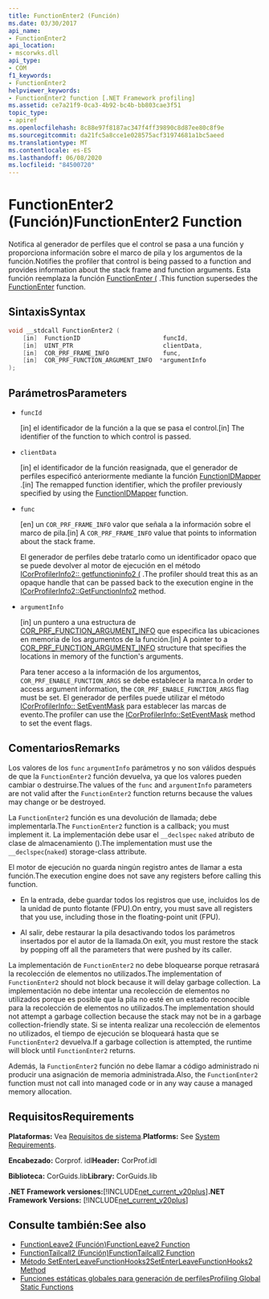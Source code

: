 ```yaml
---
title: FunctionEnter2 (Función)
ms.date: 03/30/2017
api_name:
- FunctionEnter2
api_location:
- mscorwks.dll
api_type:
- COM
f1_keywords:
- FunctionEnter2
helpviewer_keywords:
- FunctionEnter2 function [.NET Framework profiling]
ms.assetid: ce7a21f9-0ca3-4b92-bc4b-bb803cae3f51
topic_type:
- apiref
ms.openlocfilehash: 8c88e97f8187ac347f4ff39890c8d87ee80c8f9e
ms.sourcegitcommit: da21fc5a8cce1e028575acf31974681a1bc5aeed
ms.translationtype: MT
ms.contentlocale: es-ES
ms.lasthandoff: 06/08/2020
ms.locfileid: "84500720"
---
```

# <a name="functionenter2-function"></a><span data-ttu-id="af2bd-102">FunctionEnter2 (Función)</span><span class="sxs-lookup"><span data-stu-id="af2bd-102">FunctionEnter2 Function</span></span>
<span data-ttu-id="af2bd-103">Notifica al generador de perfiles que el control se pasa a una función y proporciona información sobre el marco de pila y los argumentos de la función.</span><span class="sxs-lookup"><span data-stu-id="af2bd-103">Notifies the profiler that control is being passed to a function and provides information about the stack frame and function arguments.</span></span> <span data-ttu-id="af2bd-104">Esta función reemplaza la función [FunctionEnter (](functionenter-function.md) .</span><span class="sxs-lookup"><span data-stu-id="af2bd-104">This function supersedes the [FunctionEnter](functionenter-function.md) function.</span></span>  
  
## <a name="syntax"></a><span data-ttu-id="af2bd-105">Sintaxis</span><span class="sxs-lookup"><span data-stu-id="af2bd-105">Syntax</span></span>  
  
```cpp  
void __stdcall FunctionEnter2 (  
    [in]  FunctionID                       funcId,
    [in]  UINT_PTR                         clientData,
    [in]  COR_PRF_FRAME_INFO               func,
    [in]  COR_PRF_FUNCTION_ARGUMENT_INFO  *argumentInfo  
);  
```  
  
## <a name="parameters"></a><span data-ttu-id="af2bd-106">Parámetros</span><span class="sxs-lookup"><span data-stu-id="af2bd-106">Parameters</span></span>

- `funcId`

  <span data-ttu-id="af2bd-107">\[in] el identificador de la función a la que se pasa el control.</span><span class="sxs-lookup"><span data-stu-id="af2bd-107">\[in] The identifier of the function to which control is passed.</span></span>

- `clientData`

  <span data-ttu-id="af2bd-108">\[in] el identificador de la función reasignada, que el generador de perfiles especificó anteriormente mediante la función [FunctionIDMapper](functionidmapper-function.md) .</span><span class="sxs-lookup"><span data-stu-id="af2bd-108">\[in] The remapped function identifier, which the profiler previously specified by using the [FunctionIDMapper](functionidmapper-function.md) function.</span></span>
  
- `func`

  <span data-ttu-id="af2bd-109">\[en] un `COR_PRF_FRAME_INFO` valor que señala a la información sobre el marco de pila.</span><span class="sxs-lookup"><span data-stu-id="af2bd-109">\[in] A `COR_PRF_FRAME_INFO` value that points to information about the stack frame.</span></span>
  
  <span data-ttu-id="af2bd-110">El generador de perfiles debe tratarlo como un identificador opaco que se puede devolver al motor de ejecución en el método [ICorProfilerInfo2:: getfunctioninfo2 (](icorprofilerinfo2-getfunctioninfo2-method.md) .</span><span class="sxs-lookup"><span data-stu-id="af2bd-110">The profiler should treat this as an opaque handle that can be passed back to the execution engine in the [ICorProfilerInfo2::GetFunctionInfo2](icorprofilerinfo2-getfunctioninfo2-method.md) method.</span></span>  
  
- `argumentInfo`

  <span data-ttu-id="af2bd-111">\[in] un puntero a una estructura de [COR_PRF_FUNCTION_ARGUMENT_INFO](cor-prf-function-argument-info-structure.md) que especifica las ubicaciones en memoria de los argumentos de la función.</span><span class="sxs-lookup"><span data-stu-id="af2bd-111">\[in] A pointer to a [COR_PRF_FUNCTION_ARGUMENT_INFO](cor-prf-function-argument-info-structure.md) structure that specifies the locations in memory of the function's arguments.</span></span>

  <span data-ttu-id="af2bd-112">Para tener acceso a la información de los argumentos, `COR_PRF_ENABLE_FUNCTION_ARGS` se debe establecer la marca.</span><span class="sxs-lookup"><span data-stu-id="af2bd-112">In order to access argument information, the `COR_PRF_ENABLE_FUNCTION_ARGS` flag must be set.</span></span> <span data-ttu-id="af2bd-113">El generador de perfiles puede utilizar el método [ICorProfilerInfo:: SetEventMask](icorprofilerinfo-seteventmask-method.md) para establecer las marcas de evento.</span><span class="sxs-lookup"><span data-stu-id="af2bd-113">The profiler can use the [ICorProfilerInfo::SetEventMask](icorprofilerinfo-seteventmask-method.md) method to set the event flags.</span></span>

## <a name="remarks"></a><span data-ttu-id="af2bd-114">Comentarios</span><span class="sxs-lookup"><span data-stu-id="af2bd-114">Remarks</span></span>  
 <span data-ttu-id="af2bd-115">Los valores de los `func` `argumentInfo` parámetros y no son válidos después de que la `FunctionEnter2` función devuelva, ya que los valores pueden cambiar o destruirse.</span><span class="sxs-lookup"><span data-stu-id="af2bd-115">The values of the `func` and `argumentInfo` parameters are not valid after the `FunctionEnter2` function returns because the values may change or be destroyed.</span></span>  
  
 <span data-ttu-id="af2bd-116">La `FunctionEnter2` función es una devolución de llamada; debe implementarla.</span><span class="sxs-lookup"><span data-stu-id="af2bd-116">The `FunctionEnter2` function is a callback; you must implement it.</span></span> <span data-ttu-id="af2bd-117">La implementación debe usar el `__declspec` `naked` atributo de clase de almacenamiento ().</span><span class="sxs-lookup"><span data-stu-id="af2bd-117">The implementation must use the `__declspec`(`naked`) storage-class attribute.</span></span>  
  
 <span data-ttu-id="af2bd-118">El motor de ejecución no guarda ningún registro antes de llamar a esta función.</span><span class="sxs-lookup"><span data-stu-id="af2bd-118">The execution engine does not save any registers before calling this function.</span></span>  
  
- <span data-ttu-id="af2bd-119">En la entrada, debe guardar todos los registros que use, incluidos los de la unidad de punto flotante (FPU).</span><span class="sxs-lookup"><span data-stu-id="af2bd-119">On entry, you must save all registers that you use, including those in the floating-point unit (FPU).</span></span>  
  
- <span data-ttu-id="af2bd-120">Al salir, debe restaurar la pila desactivando todos los parámetros insertados por el autor de la llamada.</span><span class="sxs-lookup"><span data-stu-id="af2bd-120">On exit, you must restore the stack by popping off all the parameters that were pushed by its caller.</span></span>  
  
 <span data-ttu-id="af2bd-121">La implementación de `FunctionEnter2` no debe bloquearse porque retrasará la recolección de elementos no utilizados.</span><span class="sxs-lookup"><span data-stu-id="af2bd-121">The implementation of `FunctionEnter2` should not block because it will delay garbage collection.</span></span> <span data-ttu-id="af2bd-122">La implementación no debe intentar una recolección de elementos no utilizados porque es posible que la pila no esté en un estado reconocible para la recolección de elementos no utilizados.</span><span class="sxs-lookup"><span data-stu-id="af2bd-122">The implementation should not attempt a garbage collection because the stack may not be in a garbage collection-friendly state.</span></span> <span data-ttu-id="af2bd-123">Si se intenta realizar una recolección de elementos no utilizados, el tiempo de ejecución se bloqueará hasta que se `FunctionEnter2` devuelva.</span><span class="sxs-lookup"><span data-stu-id="af2bd-123">If a garbage collection is attempted, the runtime will block until `FunctionEnter2` returns.</span></span>  
  
 <span data-ttu-id="af2bd-124">Además, la `FunctionEnter2` función no debe llamar a código administrado ni producir una asignación de memoria administrada.</span><span class="sxs-lookup"><span data-stu-id="af2bd-124">Also, the `FunctionEnter2` function must not call into managed code or in any way cause a managed memory allocation.</span></span>  
  
## <a name="requirements"></a><span data-ttu-id="af2bd-125">Requisitos</span><span class="sxs-lookup"><span data-stu-id="af2bd-125">Requirements</span></span>  
 <span data-ttu-id="af2bd-126">**Plataformas:** Vea [Requisitos de sistema](../../get-started/system-requirements.md).</span><span class="sxs-lookup"><span data-stu-id="af2bd-126">**Platforms:** See [System Requirements](../../get-started/system-requirements.md).</span></span>  
  
 <span data-ttu-id="af2bd-127">**Encabezado:** Corprof. idl</span><span class="sxs-lookup"><span data-stu-id="af2bd-127">**Header:** CorProf.idl</span></span>  
  
 <span data-ttu-id="af2bd-128">**Biblioteca:** CorGuids.lib</span><span class="sxs-lookup"><span data-stu-id="af2bd-128">**Library:** CorGuids.lib</span></span>  
  
 <span data-ttu-id="af2bd-129">**.NET Framework versiones:**[!INCLUDE[net_current_v20plus](../../../../includes/net-current-v20plus-md.md)]</span><span class="sxs-lookup"><span data-stu-id="af2bd-129">**.NET Framework Versions:** [!INCLUDE[net_current_v20plus](../../../../includes/net-current-v20plus-md.md)]</span></span>  
  
## <a name="see-also"></a><span data-ttu-id="af2bd-130">Consulte también:</span><span class="sxs-lookup"><span data-stu-id="af2bd-130">See also</span></span>

- [<span data-ttu-id="af2bd-131">FunctionLeave2 (Función)</span><span class="sxs-lookup"><span data-stu-id="af2bd-131">FunctionLeave2 Function</span></span>](functionleave2-function.md)
- [<span data-ttu-id="af2bd-132">FunctionTailcall2 (Función)</span><span class="sxs-lookup"><span data-stu-id="af2bd-132">FunctionTailcall2 Function</span></span>](functiontailcall2-function.md)
- [<span data-ttu-id="af2bd-133">Método SetEnterLeaveFunctionHooks2</span><span class="sxs-lookup"><span data-stu-id="af2bd-133">SetEnterLeaveFunctionHooks2 Method</span></span>](icorprofilerinfo2-setenterleavefunctionhooks2-method.md)
- [<span data-ttu-id="af2bd-134">Funciones estáticas globales para generación de perfiles</span><span class="sxs-lookup"><span data-stu-id="af2bd-134">Profiling Global Static Functions</span></span>](profiling-global-static-functions.md)

